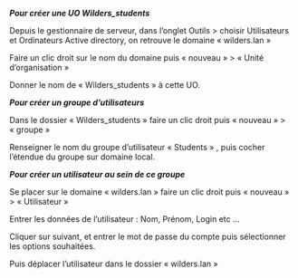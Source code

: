 ***Pour créer une UO Wilders_students***

Depuis le gestionnaire de serveur, dans l’onglet Outils > choisir Utilisateurs et Ordinateurs Active directory, on retrouve le domaine « wilders.lan »

Faire un clic droit sur le nom du domaine puis « nouveau » > « Unité d’organisation »

Donner le nom de « Wilders_students » à cette UO.


***Pour créer un groupe d’utilisateurs***

Dans le dossier « Wilders_students » faire un clic droit puis « nouveau » > « groupe »

Renseigner le nom du groupe d’utilisateur « Students » , puis cocher l’étendue du groupe sur domaine local.


***Pour créer un utilisateur au sein de ce groupe***

Se placer sur le domaine « wilders.lan » faire un clic droit puis « nouveau » > « Utilisateur »

Entrer les données de l’utilisateur : Nom, Prénom, Login etc ...

Cliquer sur suivant, et entrer le mot de passe du compte puis sélectionner les options souhaitées.

Puis déplacer l’utilisateur dans le dossier « wilders.lan »
